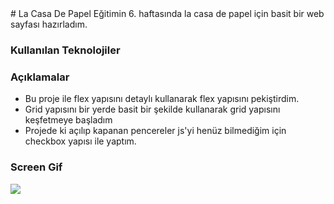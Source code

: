 <link rel="stylesheet" href="https://cdnjs.cloudflare.com/ajax/libs/font-awesome/6.4.0/css/all.min.css" integrity="sha512-iecdLmaskl7CVkqkXNQ/ZH/XLlvWZOJyj7Yy7tcenmpD1ypASozpmT/E0iPtmFIB46ZmdtAc9eNBvH0H/ZpiBw==" crossorigin="anonymous" referrerpolicy="no-referrer" />
# La Casa De Papel
Eğitimin 6. haftasında la casa de papel için basit bir web sayfası hazırladım.
<h3>Kullanılan Teknolojiler</h3>
<i class="fa-brands fa-html5"></i>
<i class="fa-brands fa-css3-alt"></i>

<h3>Açıklamalar</h3>
<ul>
<li>Bu proje ile flex yapısını detaylı kullanarak flex yapısını pekiştirdim. </li>
<li>Grid yapısını bir yerde basit bir şekilde  kullanarak grid yapısını keşfetmeye başladım </li>
<li>Projede ki açılıp kapanan pencereler js'yi henüz bilmediğim için checkbox yapısı ile yaptım.</li>
</ul>
<h3>Screen Gif</h3>
<img src="images/screen.gif">

